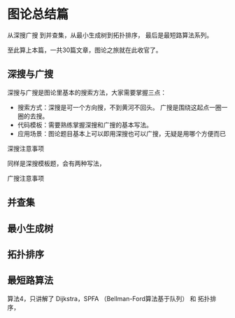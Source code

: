 
# 图论总结篇 

从深搜广搜 到并查集，从最小生成树到拓扑排序， 最后是最短路算法系列。 

至此算上本篇，一共30篇文章，图论之旅就在此收官了。  


## 深搜与广搜 

深搜与广搜是图论里基本的搜索方法，大家需要掌握三点： 

* 搜索方式：深搜是可一个方向搜，不到黄河不回头。 广搜是围绕这起点一圈一圈的去搜。 
* 代码模板：需要熟练掌握深搜和广搜的基本写法。 
* 应用场景：图论题目基本上可以即用深搜也可以广搜，无疑是用哪个方便而已 

深搜注意事项 

同样是深搜模板题，会有两种写法，

广搜注意事项

## 并查集  

## 最小生成树 

## 拓扑排序 

## 最短路算法



算法4，只讲解了 Dijkstra，SPFA （Bellman-Ford算法基于队列） 和 拓扑排序，

